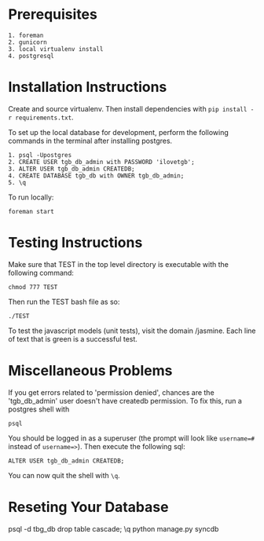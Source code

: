 Prerequisites
=============
    1. foreman
    2. gunicorn
    3. local virtualenv install
    4. postgresql

Installation Instructions
=============

Create and source virtualenv. Then install dependencies with `pip install -r requirements.txt`. 

To set up the local database for development, perform the following commands in the terminal after installing postgres.

    1. psql -Upostgres
    2. CREATE USER tgb_db_admin with PASSWORD 'ilovetgb';
    3. ALTER USER tgb_db_admin CREATEDB;
    4. CREATE DATABASE tgb_db with OWNER tgb_db_admin;
    5. \q


To run locally:

    foreman start

Testing Instructions
=============

Make sure that TEST in the top level directory is executable with the following command:

    chmod 777 TEST

Then run the TEST bash file as so:

    ./TEST

To test the javascript models (unit tests), visit the domain /jasmine. Each line of text that is green is a successful test.

Miscellaneous Problems
=============

If you get errors related to 'permission denied', chances are the 'tgb_db_admin' user doesn't have createdb permission. To fix this, run a postgres shell with

    psql

You should be logged in as a superuser (the prompt will look like `username=#` instead of `username=>`). Then execute the following sql:

    ALTER USER tgb_db_admin CREATEDB;

You can now quit the shell with `\q`.

Reseting Your Database
==============
psql -d tbg_db
drop table <table name> cascade;
\q
python manage.py syncdb
